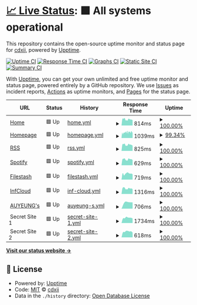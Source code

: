 # [📈 Live Status](https://uptime.nets.hk): <!--live status--> **🟩 All systems operational**

This repository contains the open-source uptime monitor and status page for [cdxii](justmojito.com), powered by [Upptime](https://github.com/upptime/upptime).

[![Uptime CI](https://github.com/idunwannagotoschool/upptime/workflows/Uptime%20CI/badge.svg)](https://github.com/idunwannagotoschool/upptime/actions?query=workflow%3A%22Uptime+CI%22)
[![Response Time CI](https://github.com/idunwannagotoschool/upptime/workflows/Response%20Time%20CI/badge.svg)](https://github.com/idunwannagotoschool/upptime/actions?query=workflow%3A%22Response+Time+CI%22)
[![Graphs CI](https://github.com/idunwannagotoschool/upptime/workflows/Graphs%20CI/badge.svg)](https://github.com/idunwannagotoschool/upptime/actions?query=workflow%3A%22Graphs+CI%22)
[![Static Site CI](https://github.com/idunwannagotoschool/upptime/workflows/Static%20Site%20CI/badge.svg)](https://github.com/idunwannagotoschool/upptime/actions?query=workflow%3A%22Static+Site+CI%22)
[![Summary CI](https://github.com/idunwannagotoschool/upptime/workflows/Summary%20CI/badge.svg)](https://github.com/idunwannagotoschool/upptime/actions?query=workflow%3A%22Summary+CI%22)

With [Upptime](https://upptime.js.org), you can get your own unlimited and free uptime monitor and status page, powered entirely by a GitHub repository. We use [Issues](https://github.com/idunwannagotoschool/upptime/issues) as incident reports, [Actions](https://github.com/idunwannagotoschool/upptime/actions) as uptime monitors, and [Pages](https://uptime.nets.hk) for the status page.

<!--start: status pages-->
<!-- This summary is generated by Upptime (https://github.com/upptime/upptime) -->
<!-- Do not edit this manually, your changes will be overwritten -->
<!-- prettier-ignore -->
| URL | Status | History | Response Time | Uptime |
| --- | ------ | ------- | ------------- | ------ |
| <img alt="" src="https://idunwannagotoschool.com/favicon.ico" height="13"> [Home](https://idunwannagotoschool.com) | 🟩 Up | [home.yml](https://github.com/idunwannagotoschool/uptime/commits/HEAD/history/home.yml) | <details><summary><img alt="Response time graph" src="./graphs/home/response-time-week.png" height="20"> 814ms</summary><br><a href="https://uptime.nets.hk/history/home"><img alt="Response time 1141" src="https://img.shields.io/endpoint?url=https%3A%2F%2Fraw.githubusercontent.com%2Fidunwannagotoschool%2Fuptime%2FHEAD%2Fapi%2Fhome%2Fresponse-time.json"></a><br><a href="https://uptime.nets.hk/history/home"><img alt="24-hour response time 728" src="https://img.shields.io/endpoint?url=https%3A%2F%2Fraw.githubusercontent.com%2Fidunwannagotoschool%2Fuptime%2FHEAD%2Fapi%2Fhome%2Fresponse-time-day.json"></a><br><a href="https://uptime.nets.hk/history/home"><img alt="7-day response time 814" src="https://img.shields.io/endpoint?url=https%3A%2F%2Fraw.githubusercontent.com%2Fidunwannagotoschool%2Fuptime%2FHEAD%2Fapi%2Fhome%2Fresponse-time-week.json"></a><br><a href="https://uptime.nets.hk/history/home"><img alt="30-day response time 1154" src="https://img.shields.io/endpoint?url=https%3A%2F%2Fraw.githubusercontent.com%2Fidunwannagotoschool%2Fuptime%2FHEAD%2Fapi%2Fhome%2Fresponse-time-month.json"></a><br><a href="https://uptime.nets.hk/history/home"><img alt="1-year response time 1141" src="https://img.shields.io/endpoint?url=https%3A%2F%2Fraw.githubusercontent.com%2Fidunwannagotoschool%2Fuptime%2FHEAD%2Fapi%2Fhome%2Fresponse-time-year.json"></a></details> | <details><summary><a href="https://uptime.nets.hk/history/home">100.00%</a></summary><a href="https://uptime.nets.hk/history/home"><img alt="All-time uptime 99.98%" src="https://img.shields.io/endpoint?url=https%3A%2F%2Fraw.githubusercontent.com%2Fidunwannagotoschool%2Fuptime%2FHEAD%2Fapi%2Fhome%2Fuptime.json"></a><br><a href="https://uptime.nets.hk/history/home"><img alt="24-hour uptime 100.00%" src="https://img.shields.io/endpoint?url=https%3A%2F%2Fraw.githubusercontent.com%2Fidunwannagotoschool%2Fuptime%2FHEAD%2Fapi%2Fhome%2Fuptime-day.json"></a><br><a href="https://uptime.nets.hk/history/home"><img alt="7-day uptime 100.00%" src="https://img.shields.io/endpoint?url=https%3A%2F%2Fraw.githubusercontent.com%2Fidunwannagotoschool%2Fuptime%2FHEAD%2Fapi%2Fhome%2Fuptime-week.json"></a><br><a href="https://uptime.nets.hk/history/home"><img alt="30-day uptime 99.95%" src="https://img.shields.io/endpoint?url=https%3A%2F%2Fraw.githubusercontent.com%2Fidunwannagotoschool%2Fuptime%2FHEAD%2Fapi%2Fhome%2Fuptime-month.json"></a><br><a href="https://uptime.nets.hk/history/home"><img alt="1-year uptime 99.98%" src="https://img.shields.io/endpoint?url=https%3A%2F%2Fraw.githubusercontent.com%2Fidunwannagotoschool%2Fuptime%2FHEAD%2Fapi%2Fhome%2Fuptime-year.json"></a></details>
| <img alt="" src="https://mojito.eu.org/homepage.ico" height="13"> [Homepage](https://mojito.eu.org) | 🟩 Up | [homepage.yml](https://github.com/idunwannagotoschool/uptime/commits/HEAD/history/homepage.yml) | <details><summary><img alt="Response time graph" src="./graphs/homepage/response-time-week.png" height="20"> 1039ms</summary><br><a href="https://uptime.nets.hk/history/homepage"><img alt="Response time 1039" src="https://img.shields.io/endpoint?url=https%3A%2F%2Fraw.githubusercontent.com%2Fidunwannagotoschool%2Fuptime%2FHEAD%2Fapi%2Fhomepage%2Fresponse-time.json"></a><br><a href="https://uptime.nets.hk/history/homepage"><img alt="24-hour response time 1008" src="https://img.shields.io/endpoint?url=https%3A%2F%2Fraw.githubusercontent.com%2Fidunwannagotoschool%2Fuptime%2FHEAD%2Fapi%2Fhomepage%2Fresponse-time-day.json"></a><br><a href="https://uptime.nets.hk/history/homepage"><img alt="7-day response time 1039" src="https://img.shields.io/endpoint?url=https%3A%2F%2Fraw.githubusercontent.com%2Fidunwannagotoschool%2Fuptime%2FHEAD%2Fapi%2Fhomepage%2Fresponse-time-week.json"></a><br><a href="https://uptime.nets.hk/history/homepage"><img alt="30-day response time 1039" src="https://img.shields.io/endpoint?url=https%3A%2F%2Fraw.githubusercontent.com%2Fidunwannagotoschool%2Fuptime%2FHEAD%2Fapi%2Fhomepage%2Fresponse-time-month.json"></a><br><a href="https://uptime.nets.hk/history/homepage"><img alt="1-year response time 1039" src="https://img.shields.io/endpoint?url=https%3A%2F%2Fraw.githubusercontent.com%2Fidunwannagotoschool%2Fuptime%2FHEAD%2Fapi%2Fhomepage%2Fresponse-time-year.json"></a></details> | <details><summary><a href="https://uptime.nets.hk/history/homepage">99.34%</a></summary><a href="https://uptime.nets.hk/history/homepage"><img alt="All-time uptime 99.34%" src="https://img.shields.io/endpoint?url=https%3A%2F%2Fraw.githubusercontent.com%2Fidunwannagotoschool%2Fuptime%2FHEAD%2Fapi%2Fhomepage%2Fuptime.json"></a><br><a href="https://uptime.nets.hk/history/homepage"><img alt="24-hour uptime 100.00%" src="https://img.shields.io/endpoint?url=https%3A%2F%2Fraw.githubusercontent.com%2Fidunwannagotoschool%2Fuptime%2FHEAD%2Fapi%2Fhomepage%2Fuptime-day.json"></a><br><a href="https://uptime.nets.hk/history/homepage"><img alt="7-day uptime 99.34%" src="https://img.shields.io/endpoint?url=https%3A%2F%2Fraw.githubusercontent.com%2Fidunwannagotoschool%2Fuptime%2FHEAD%2Fapi%2Fhomepage%2Fuptime-week.json"></a><br><a href="https://uptime.nets.hk/history/homepage"><img alt="30-day uptime 99.34%" src="https://img.shields.io/endpoint?url=https%3A%2F%2Fraw.githubusercontent.com%2Fidunwannagotoschool%2Fuptime%2FHEAD%2Fapi%2Fhomepage%2Fuptime-month.json"></a><br><a href="https://uptime.nets.hk/history/homepage"><img alt="1-year uptime 99.34%" src="https://img.shields.io/endpoint?url=https%3A%2F%2Fraw.githubusercontent.com%2Fidunwannagotoschool%2Fuptime%2FHEAD%2Fapi%2Fhomepage%2Fuptime-year.json"></a></details>
| <img alt="" src="https://rss.idunwannagotoschool.com/favicon.ico" height="13"> [RSS](https://rss.idunwannagotoschool.com) | 🟩 Up | [rss.yml](https://github.com/idunwannagotoschool/uptime/commits/HEAD/history/rss.yml) | <details><summary><img alt="Response time graph" src="./graphs/rss/response-time-week.png" height="20"> 825ms</summary><br><a href="https://uptime.nets.hk/history/rss"><img alt="Response time 1328" src="https://img.shields.io/endpoint?url=https%3A%2F%2Fraw.githubusercontent.com%2Fidunwannagotoschool%2Fuptime%2FHEAD%2Fapi%2Frss%2Fresponse-time.json"></a><br><a href="https://uptime.nets.hk/history/rss"><img alt="24-hour response time 714" src="https://img.shields.io/endpoint?url=https%3A%2F%2Fraw.githubusercontent.com%2Fidunwannagotoschool%2Fuptime%2FHEAD%2Fapi%2Frss%2Fresponse-time-day.json"></a><br><a href="https://uptime.nets.hk/history/rss"><img alt="7-day response time 825" src="https://img.shields.io/endpoint?url=https%3A%2F%2Fraw.githubusercontent.com%2Fidunwannagotoschool%2Fuptime%2FHEAD%2Fapi%2Frss%2Fresponse-time-week.json"></a><br><a href="https://uptime.nets.hk/history/rss"><img alt="30-day response time 1373" src="https://img.shields.io/endpoint?url=https%3A%2F%2Fraw.githubusercontent.com%2Fidunwannagotoschool%2Fuptime%2FHEAD%2Fapi%2Frss%2Fresponse-time-month.json"></a><br><a href="https://uptime.nets.hk/history/rss"><img alt="1-year response time 1328" src="https://img.shields.io/endpoint?url=https%3A%2F%2Fraw.githubusercontent.com%2Fidunwannagotoschool%2Fuptime%2FHEAD%2Fapi%2Frss%2Fresponse-time-year.json"></a></details> | <details><summary><a href="https://uptime.nets.hk/history/rss">100.00%</a></summary><a href="https://uptime.nets.hk/history/rss"><img alt="All-time uptime 99.96%" src="https://img.shields.io/endpoint?url=https%3A%2F%2Fraw.githubusercontent.com%2Fidunwannagotoschool%2Fuptime%2FHEAD%2Fapi%2Frss%2Fuptime.json"></a><br><a href="https://uptime.nets.hk/history/rss"><img alt="24-hour uptime 100.00%" src="https://img.shields.io/endpoint?url=https%3A%2F%2Fraw.githubusercontent.com%2Fidunwannagotoschool%2Fuptime%2FHEAD%2Fapi%2Frss%2Fuptime-day.json"></a><br><a href="https://uptime.nets.hk/history/rss"><img alt="7-day uptime 100.00%" src="https://img.shields.io/endpoint?url=https%3A%2F%2Fraw.githubusercontent.com%2Fidunwannagotoschool%2Fuptime%2FHEAD%2Fapi%2Frss%2Fuptime-week.json"></a><br><a href="https://uptime.nets.hk/history/rss"><img alt="30-day uptime 99.89%" src="https://img.shields.io/endpoint?url=https%3A%2F%2Fraw.githubusercontent.com%2Fidunwannagotoschool%2Fuptime%2FHEAD%2Fapi%2Frss%2Fuptime-month.json"></a><br><a href="https://uptime.nets.hk/history/rss"><img alt="1-year uptime 99.96%" src="https://img.shields.io/endpoint?url=https%3A%2F%2Fraw.githubusercontent.com%2Fidunwannagotoschool%2Fuptime%2FHEAD%2Fapi%2Frss%2Fuptime-year.json"></a></details>
| <img alt="" src="https://spotify.idunwannagotoschool.com/favicon.ico" height="13"> [Spotify](https://spotify.idunwannagotoschool.com/?gname=Last+day&token=3206cc0f-fd4d-413e-8f91-11b24dcd9886) | 🟩 Up | [spotify.yml](https://github.com/idunwannagotoschool/uptime/commits/HEAD/history/spotify.yml) | <details><summary><img alt="Response time graph" src="./graphs/spotify/response-time-week.png" height="20"> 629ms</summary><br><a href="https://uptime.nets.hk/history/spotify"><img alt="Response time 733" src="https://img.shields.io/endpoint?url=https%3A%2F%2Fraw.githubusercontent.com%2Fidunwannagotoschool%2Fuptime%2FHEAD%2Fapi%2Fspotify%2Fresponse-time.json"></a><br><a href="https://uptime.nets.hk/history/spotify"><img alt="24-hour response time 554" src="https://img.shields.io/endpoint?url=https%3A%2F%2Fraw.githubusercontent.com%2Fidunwannagotoschool%2Fuptime%2FHEAD%2Fapi%2Fspotify%2Fresponse-time-day.json"></a><br><a href="https://uptime.nets.hk/history/spotify"><img alt="7-day response time 629" src="https://img.shields.io/endpoint?url=https%3A%2F%2Fraw.githubusercontent.com%2Fidunwannagotoschool%2Fuptime%2FHEAD%2Fapi%2Fspotify%2Fresponse-time-week.json"></a><br><a href="https://uptime.nets.hk/history/spotify"><img alt="30-day response time 690" src="https://img.shields.io/endpoint?url=https%3A%2F%2Fraw.githubusercontent.com%2Fidunwannagotoschool%2Fuptime%2FHEAD%2Fapi%2Fspotify%2Fresponse-time-month.json"></a><br><a href="https://uptime.nets.hk/history/spotify"><img alt="1-year response time 733" src="https://img.shields.io/endpoint?url=https%3A%2F%2Fraw.githubusercontent.com%2Fidunwannagotoschool%2Fuptime%2FHEAD%2Fapi%2Fspotify%2Fresponse-time-year.json"></a></details> | <details><summary><a href="https://uptime.nets.hk/history/spotify">100.00%</a></summary><a href="https://uptime.nets.hk/history/spotify"><img alt="All-time uptime 99.92%" src="https://img.shields.io/endpoint?url=https%3A%2F%2Fraw.githubusercontent.com%2Fidunwannagotoschool%2Fuptime%2FHEAD%2Fapi%2Fspotify%2Fuptime.json"></a><br><a href="https://uptime.nets.hk/history/spotify"><img alt="24-hour uptime 100.00%" src="https://img.shields.io/endpoint?url=https%3A%2F%2Fraw.githubusercontent.com%2Fidunwannagotoschool%2Fuptime%2FHEAD%2Fapi%2Fspotify%2Fuptime-day.json"></a><br><a href="https://uptime.nets.hk/history/spotify"><img alt="7-day uptime 100.00%" src="https://img.shields.io/endpoint?url=https%3A%2F%2Fraw.githubusercontent.com%2Fidunwannagotoschool%2Fuptime%2FHEAD%2Fapi%2Fspotify%2Fuptime-week.json"></a><br><a href="https://uptime.nets.hk/history/spotify"><img alt="30-day uptime 100.00%" src="https://img.shields.io/endpoint?url=https%3A%2F%2Fraw.githubusercontent.com%2Fidunwannagotoschool%2Fuptime%2FHEAD%2Fapi%2Fspotify%2Fuptime-month.json"></a><br><a href="https://uptime.nets.hk/history/spotify"><img alt="1-year uptime 99.92%" src="https://img.shields.io/endpoint?url=https%3A%2F%2Fraw.githubusercontent.com%2Fidunwannagotoschool%2Fuptime%2FHEAD%2Fapi%2Fspotify%2Fuptime-year.json"></a></details>
| <img alt="" src="https://file.mojito.eu.org/favicon.ico" height="13"> [Filestash](https://file.mojito.eu.org) | 🟩 Up | [filestash.yml](https://github.com/idunwannagotoschool/uptime/commits/HEAD/history/filestash.yml) | <details><summary><img alt="Response time graph" src="./graphs/filestash/response-time-week.png" height="20"> 719ms</summary><br><a href="https://uptime.nets.hk/history/filestash"><img alt="Response time 719" src="https://img.shields.io/endpoint?url=https%3A%2F%2Fraw.githubusercontent.com%2Fidunwannagotoschool%2Fuptime%2FHEAD%2Fapi%2Ffilestash%2Fresponse-time.json"></a><br><a href="https://uptime.nets.hk/history/filestash"><img alt="24-hour response time 650" src="https://img.shields.io/endpoint?url=https%3A%2F%2Fraw.githubusercontent.com%2Fidunwannagotoschool%2Fuptime%2FHEAD%2Fapi%2Ffilestash%2Fresponse-time-day.json"></a><br><a href="https://uptime.nets.hk/history/filestash"><img alt="7-day response time 719" src="https://img.shields.io/endpoint?url=https%3A%2F%2Fraw.githubusercontent.com%2Fidunwannagotoschool%2Fuptime%2FHEAD%2Fapi%2Ffilestash%2Fresponse-time-week.json"></a><br><a href="https://uptime.nets.hk/history/filestash"><img alt="30-day response time 719" src="https://img.shields.io/endpoint?url=https%3A%2F%2Fraw.githubusercontent.com%2Fidunwannagotoschool%2Fuptime%2FHEAD%2Fapi%2Ffilestash%2Fresponse-time-month.json"></a><br><a href="https://uptime.nets.hk/history/filestash"><img alt="1-year response time 719" src="https://img.shields.io/endpoint?url=https%3A%2F%2Fraw.githubusercontent.com%2Fidunwannagotoschool%2Fuptime%2FHEAD%2Fapi%2Ffilestash%2Fresponse-time-year.json"></a></details> | <details><summary><a href="https://uptime.nets.hk/history/filestash">100.00%</a></summary><a href="https://uptime.nets.hk/history/filestash"><img alt="All-time uptime 100.00%" src="https://img.shields.io/endpoint?url=https%3A%2F%2Fraw.githubusercontent.com%2Fidunwannagotoschool%2Fuptime%2FHEAD%2Fapi%2Ffilestash%2Fuptime.json"></a><br><a href="https://uptime.nets.hk/history/filestash"><img alt="24-hour uptime 100.00%" src="https://img.shields.io/endpoint?url=https%3A%2F%2Fraw.githubusercontent.com%2Fidunwannagotoschool%2Fuptime%2FHEAD%2Fapi%2Ffilestash%2Fuptime-day.json"></a><br><a href="https://uptime.nets.hk/history/filestash"><img alt="7-day uptime 100.00%" src="https://img.shields.io/endpoint?url=https%3A%2F%2Fraw.githubusercontent.com%2Fidunwannagotoschool%2Fuptime%2FHEAD%2Fapi%2Ffilestash%2Fuptime-week.json"></a><br><a href="https://uptime.nets.hk/history/filestash"><img alt="30-day uptime 100.00%" src="https://img.shields.io/endpoint?url=https%3A%2F%2Fraw.githubusercontent.com%2Fidunwannagotoschool%2Fuptime%2FHEAD%2Fapi%2Ffilestash%2Fuptime-month.json"></a><br><a href="https://uptime.nets.hk/history/filestash"><img alt="1-year uptime 100.00%" src="https://img.shields.io/endpoint?url=https%3A%2F%2Fraw.githubusercontent.com%2Fidunwannagotoschool%2Fuptime%2FHEAD%2Fapi%2Ffilestash%2Fuptime-year.json"></a></details>
| <img alt="" src="https://inf.mojito.eu.org/favicon.ico" height="13"> [InfCloud](https://inf.mojito.eu.org) | 🟩 Up | [inf-cloud.yml](https://github.com/idunwannagotoschool/uptime/commits/HEAD/history/inf-cloud.yml) | <details><summary><img alt="Response time graph" src="./graphs/inf-cloud/response-time-week.png" height="20"> 1316ms</summary><br><a href="https://uptime.nets.hk/history/inf-cloud"><img alt="Response time 1374" src="https://img.shields.io/endpoint?url=https%3A%2F%2Fraw.githubusercontent.com%2Fidunwannagotoschool%2Fuptime%2FHEAD%2Fapi%2Finf-cloud%2Fresponse-time.json"></a><br><a href="https://uptime.nets.hk/history/inf-cloud"><img alt="24-hour response time 1139" src="https://img.shields.io/endpoint?url=https%3A%2F%2Fraw.githubusercontent.com%2Fidunwannagotoschool%2Fuptime%2FHEAD%2Fapi%2Finf-cloud%2Fresponse-time-day.json"></a><br><a href="https://uptime.nets.hk/history/inf-cloud"><img alt="7-day response time 1316" src="https://img.shields.io/endpoint?url=https%3A%2F%2Fraw.githubusercontent.com%2Fidunwannagotoschool%2Fuptime%2FHEAD%2Fapi%2Finf-cloud%2Fresponse-time-week.json"></a><br><a href="https://uptime.nets.hk/history/inf-cloud"><img alt="30-day response time 1374" src="https://img.shields.io/endpoint?url=https%3A%2F%2Fraw.githubusercontent.com%2Fidunwannagotoschool%2Fuptime%2FHEAD%2Fapi%2Finf-cloud%2Fresponse-time-month.json"></a><br><a href="https://uptime.nets.hk/history/inf-cloud"><img alt="1-year response time 1374" src="https://img.shields.io/endpoint?url=https%3A%2F%2Fraw.githubusercontent.com%2Fidunwannagotoschool%2Fuptime%2FHEAD%2Fapi%2Finf-cloud%2Fresponse-time-year.json"></a></details> | <details><summary><a href="https://uptime.nets.hk/history/inf-cloud">100.00%</a></summary><a href="https://uptime.nets.hk/history/inf-cloud"><img alt="All-time uptime 99.84%" src="https://img.shields.io/endpoint?url=https%3A%2F%2Fraw.githubusercontent.com%2Fidunwannagotoschool%2Fuptime%2FHEAD%2Fapi%2Finf-cloud%2Fuptime.json"></a><br><a href="https://uptime.nets.hk/history/inf-cloud"><img alt="24-hour uptime 100.00%" src="https://img.shields.io/endpoint?url=https%3A%2F%2Fraw.githubusercontent.com%2Fidunwannagotoschool%2Fuptime%2FHEAD%2Fapi%2Finf-cloud%2Fuptime-day.json"></a><br><a href="https://uptime.nets.hk/history/inf-cloud"><img alt="7-day uptime 100.00%" src="https://img.shields.io/endpoint?url=https%3A%2F%2Fraw.githubusercontent.com%2Fidunwannagotoschool%2Fuptime%2FHEAD%2Fapi%2Finf-cloud%2Fuptime-week.json"></a><br><a href="https://uptime.nets.hk/history/inf-cloud"><img alt="30-day uptime 99.84%" src="https://img.shields.io/endpoint?url=https%3A%2F%2Fraw.githubusercontent.com%2Fidunwannagotoschool%2Fuptime%2FHEAD%2Fapi%2Finf-cloud%2Fuptime-month.json"></a><br><a href="https://uptime.nets.hk/history/inf-cloud"><img alt="1-year uptime 99.84%" src="https://img.shields.io/endpoint?url=https%3A%2F%2Fraw.githubusercontent.com%2Fidunwannagotoschool%2Fuptime%2FHEAD%2Fapi%2Finf-cloud%2Fuptime-year.json"></a></details>
| <img alt="" src="https://auyeung.eu.org/favicon.ico" height="13"> [AUYEUNG's](https://auyeung.eu.org) | 🟩 Up | [auyeung-s.yml](https://github.com/idunwannagotoschool/uptime/commits/HEAD/history/auyeung-s.yml) | <details><summary><img alt="Response time graph" src="./graphs/auyeung-s/response-time-week.png" height="20"> 706ms</summary><br><a href="https://uptime.nets.hk/history/auyeung-s"><img alt="Response time 706" src="https://img.shields.io/endpoint?url=https%3A%2F%2Fraw.githubusercontent.com%2Fidunwannagotoschool%2Fuptime%2FHEAD%2Fapi%2Fauyeung-s%2Fresponse-time.json"></a><br><a href="https://uptime.nets.hk/history/auyeung-s"><img alt="24-hour response time 672" src="https://img.shields.io/endpoint?url=https%3A%2F%2Fraw.githubusercontent.com%2Fidunwannagotoschool%2Fuptime%2FHEAD%2Fapi%2Fauyeung-s%2Fresponse-time-day.json"></a><br><a href="https://uptime.nets.hk/history/auyeung-s"><img alt="7-day response time 706" src="https://img.shields.io/endpoint?url=https%3A%2F%2Fraw.githubusercontent.com%2Fidunwannagotoschool%2Fuptime%2FHEAD%2Fapi%2Fauyeung-s%2Fresponse-time-week.json"></a><br><a href="https://uptime.nets.hk/history/auyeung-s"><img alt="30-day response time 706" src="https://img.shields.io/endpoint?url=https%3A%2F%2Fraw.githubusercontent.com%2Fidunwannagotoschool%2Fuptime%2FHEAD%2Fapi%2Fauyeung-s%2Fresponse-time-month.json"></a><br><a href="https://uptime.nets.hk/history/auyeung-s"><img alt="1-year response time 706" src="https://img.shields.io/endpoint?url=https%3A%2F%2Fraw.githubusercontent.com%2Fidunwannagotoschool%2Fuptime%2FHEAD%2Fapi%2Fauyeung-s%2Fresponse-time-year.json"></a></details> | <details><summary><a href="https://uptime.nets.hk/history/auyeung-s">100.00%</a></summary><a href="https://uptime.nets.hk/history/auyeung-s"><img alt="All-time uptime 100.00%" src="https://img.shields.io/endpoint?url=https%3A%2F%2Fraw.githubusercontent.com%2Fidunwannagotoschool%2Fuptime%2FHEAD%2Fapi%2Fauyeung-s%2Fuptime.json"></a><br><a href="https://uptime.nets.hk/history/auyeung-s"><img alt="24-hour uptime 100.00%" src="https://img.shields.io/endpoint?url=https%3A%2F%2Fraw.githubusercontent.com%2Fidunwannagotoschool%2Fuptime%2FHEAD%2Fapi%2Fauyeung-s%2Fuptime-day.json"></a><br><a href="https://uptime.nets.hk/history/auyeung-s"><img alt="7-day uptime 100.00%" src="https://img.shields.io/endpoint?url=https%3A%2F%2Fraw.githubusercontent.com%2Fidunwannagotoschool%2Fuptime%2FHEAD%2Fapi%2Fauyeung-s%2Fuptime-week.json"></a><br><a href="https://uptime.nets.hk/history/auyeung-s"><img alt="30-day uptime 100.00%" src="https://img.shields.io/endpoint?url=https%3A%2F%2Fraw.githubusercontent.com%2Fidunwannagotoschool%2Fuptime%2FHEAD%2Fapi%2Fauyeung-s%2Fuptime-month.json"></a><br><a href="https://uptime.nets.hk/history/auyeung-s"><img alt="1-year uptime 100.00%" src="https://img.shields.io/endpoint?url=https%3A%2F%2Fraw.githubusercontent.com%2Fidunwannagotoschool%2Fuptime%2FHEAD%2Fapi%2Fauyeung-s%2Fuptime-year.json"></a></details>
| <img alt="" src="https://icons.duckduckgo.com/ip3/null.ico" height="13"> Secret Site 1 | 🟩 Up | [secret-site-1.yml](https://github.com/idunwannagotoschool/uptime/commits/HEAD/history/secret-site-1.yml) | <details><summary><img alt="Response time graph" src="./graphs/secret-site-1/response-time-week.png" height="20"> 1734ms</summary><br><a href="https://uptime.nets.hk/history/secret-site-1"><img alt="Response time 1734" src="https://img.shields.io/endpoint?url=https%3A%2F%2Fraw.githubusercontent.com%2Fidunwannagotoschool%2Fuptime%2FHEAD%2Fapi%2Fsecret-site-1%2Fresponse-time.json"></a><br><a href="https://uptime.nets.hk/history/secret-site-1"><img alt="24-hour response time 1516" src="https://img.shields.io/endpoint?url=https%3A%2F%2Fraw.githubusercontent.com%2Fidunwannagotoschool%2Fuptime%2FHEAD%2Fapi%2Fsecret-site-1%2Fresponse-time-day.json"></a><br><a href="https://uptime.nets.hk/history/secret-site-1"><img alt="7-day response time 1734" src="https://img.shields.io/endpoint?url=https%3A%2F%2Fraw.githubusercontent.com%2Fidunwannagotoschool%2Fuptime%2FHEAD%2Fapi%2Fsecret-site-1%2Fresponse-time-week.json"></a><br><a href="https://uptime.nets.hk/history/secret-site-1"><img alt="30-day response time 1734" src="https://img.shields.io/endpoint?url=https%3A%2F%2Fraw.githubusercontent.com%2Fidunwannagotoschool%2Fuptime%2FHEAD%2Fapi%2Fsecret-site-1%2Fresponse-time-month.json"></a><br><a href="https://uptime.nets.hk/history/secret-site-1"><img alt="1-year response time 1734" src="https://img.shields.io/endpoint?url=https%3A%2F%2Fraw.githubusercontent.com%2Fidunwannagotoschool%2Fuptime%2FHEAD%2Fapi%2Fsecret-site-1%2Fresponse-time-year.json"></a></details> | <details><summary><a href="https://uptime.nets.hk/history/secret-site-1">100.00%</a></summary><a href="https://uptime.nets.hk/history/secret-site-1"><img alt="All-time uptime 100.00%" src="https://img.shields.io/endpoint?url=https%3A%2F%2Fraw.githubusercontent.com%2Fidunwannagotoschool%2Fuptime%2FHEAD%2Fapi%2Fsecret-site-1%2Fuptime.json"></a><br><a href="https://uptime.nets.hk/history/secret-site-1"><img alt="24-hour uptime 100.00%" src="https://img.shields.io/endpoint?url=https%3A%2F%2Fraw.githubusercontent.com%2Fidunwannagotoschool%2Fuptime%2FHEAD%2Fapi%2Fsecret-site-1%2Fuptime-day.json"></a><br><a href="https://uptime.nets.hk/history/secret-site-1"><img alt="7-day uptime 100.00%" src="https://img.shields.io/endpoint?url=https%3A%2F%2Fraw.githubusercontent.com%2Fidunwannagotoschool%2Fuptime%2FHEAD%2Fapi%2Fsecret-site-1%2Fuptime-week.json"></a><br><a href="https://uptime.nets.hk/history/secret-site-1"><img alt="30-day uptime 100.00%" src="https://img.shields.io/endpoint?url=https%3A%2F%2Fraw.githubusercontent.com%2Fidunwannagotoschool%2Fuptime%2FHEAD%2Fapi%2Fsecret-site-1%2Fuptime-month.json"></a><br><a href="https://uptime.nets.hk/history/secret-site-1"><img alt="1-year uptime 100.00%" src="https://img.shields.io/endpoint?url=https%3A%2F%2Fraw.githubusercontent.com%2Fidunwannagotoschool%2Fuptime%2FHEAD%2Fapi%2Fsecret-site-1%2Fuptime-year.json"></a></details>
| <img alt="" src="https://icons.duckduckgo.com/ip3/null.ico" height="13"> Secret Site 2 | 🟩 Up | [secret-site-2.yml](https://github.com/idunwannagotoschool/uptime/commits/HEAD/history/secret-site-2.yml) | <details><summary><img alt="Response time graph" src="./graphs/secret-site-2/response-time-week.png" height="20"> 618ms</summary><br><a href="https://uptime.nets.hk/history/secret-site-2"><img alt="Response time 618" src="https://img.shields.io/endpoint?url=https%3A%2F%2Fraw.githubusercontent.com%2Fidunwannagotoschool%2Fuptime%2FHEAD%2Fapi%2Fsecret-site-2%2Fresponse-time.json"></a><br><a href="https://uptime.nets.hk/history/secret-site-2"><img alt="24-hour response time 517" src="https://img.shields.io/endpoint?url=https%3A%2F%2Fraw.githubusercontent.com%2Fidunwannagotoschool%2Fuptime%2FHEAD%2Fapi%2Fsecret-site-2%2Fresponse-time-day.json"></a><br><a href="https://uptime.nets.hk/history/secret-site-2"><img alt="7-day response time 618" src="https://img.shields.io/endpoint?url=https%3A%2F%2Fraw.githubusercontent.com%2Fidunwannagotoschool%2Fuptime%2FHEAD%2Fapi%2Fsecret-site-2%2Fresponse-time-week.json"></a><br><a href="https://uptime.nets.hk/history/secret-site-2"><img alt="30-day response time 618" src="https://img.shields.io/endpoint?url=https%3A%2F%2Fraw.githubusercontent.com%2Fidunwannagotoschool%2Fuptime%2FHEAD%2Fapi%2Fsecret-site-2%2Fresponse-time-month.json"></a><br><a href="https://uptime.nets.hk/history/secret-site-2"><img alt="1-year response time 618" src="https://img.shields.io/endpoint?url=https%3A%2F%2Fraw.githubusercontent.com%2Fidunwannagotoschool%2Fuptime%2FHEAD%2Fapi%2Fsecret-site-2%2Fresponse-time-year.json"></a></details> | <details><summary><a href="https://uptime.nets.hk/history/secret-site-2">100.00%</a></summary><a href="https://uptime.nets.hk/history/secret-site-2"><img alt="All-time uptime 100.00%" src="https://img.shields.io/endpoint?url=https%3A%2F%2Fraw.githubusercontent.com%2Fidunwannagotoschool%2Fuptime%2FHEAD%2Fapi%2Fsecret-site-2%2Fuptime.json"></a><br><a href="https://uptime.nets.hk/history/secret-site-2"><img alt="24-hour uptime 100.00%" src="https://img.shields.io/endpoint?url=https%3A%2F%2Fraw.githubusercontent.com%2Fidunwannagotoschool%2Fuptime%2FHEAD%2Fapi%2Fsecret-site-2%2Fuptime-day.json"></a><br><a href="https://uptime.nets.hk/history/secret-site-2"><img alt="7-day uptime 100.00%" src="https://img.shields.io/endpoint?url=https%3A%2F%2Fraw.githubusercontent.com%2Fidunwannagotoschool%2Fuptime%2FHEAD%2Fapi%2Fsecret-site-2%2Fuptime-week.json"></a><br><a href="https://uptime.nets.hk/history/secret-site-2"><img alt="30-day uptime 100.00%" src="https://img.shields.io/endpoint?url=https%3A%2F%2Fraw.githubusercontent.com%2Fidunwannagotoschool%2Fuptime%2FHEAD%2Fapi%2Fsecret-site-2%2Fuptime-month.json"></a><br><a href="https://uptime.nets.hk/history/secret-site-2"><img alt="1-year uptime 100.00%" src="https://img.shields.io/endpoint?url=https%3A%2F%2Fraw.githubusercontent.com%2Fidunwannagotoschool%2Fuptime%2FHEAD%2Fapi%2Fsecret-site-2%2Fuptime-year.json"></a></details>

<!--end: status pages-->

[**Visit our status website →**](https://uptime.nets.hk)

## 📄 License

- Powered by: [Upptime](https://github.com/upptime/upptime)
- Code: [MIT](./LICENSE) © [cdxii](justmojito.com)
- Data in the `./history` directory: [Open Database License](https://opendatacommons.org/licenses/odbl/1-0/)
